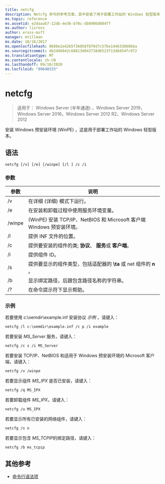 ```yaml
---
title: netcfg
description: Netcfg 命令的参考文章，其中安装了用于部署工作站的 Windows 轻型版本 (WinPE) Windows 预安装环境。
ms.topic: reference
ms.assetid: e2daaab7-12db-4e36-b70c-db8906d084f7
ms.author: lizross
author: eross-msft
manager: mtillman
ms.date: 10/16/2017
ms.openlocfilehash: 8680e2e4265f36058f8f0d7c57be144633060bba
ms.sourcegitcommit: db2d46842c68813d043738d6523f13d8454fc972
ms.translationtype: MT
ms.contentlocale: zh-CN
ms.lasthandoff: 09/10/2020
ms.locfileid: "89640333"
---
```

# <a name="netcfg"></a>netcfg

> 适用于： Windows Server (半年通道) ，Windows Server 2019，Windows Server 2016，Windows Server 2012 R2，Windows Server 2012

安装 Windows 预安装环境 (WinPE) ，这是用于部署工作站的 Windows 轻型版本。

## <a name="syntax"></a>语法

```
netcfg [/v] [/e] [/winpe] [/l ] /c /i
```

### <a name="parameters"></a>参数

| 参数 | 说明 |
| --------- | ----------- |
| /v | 在详细 (详细) 模式下运行。 |
| /e | 在安装和卸载过程中使用服务环境变量。 |
| /winpe |  (WinPE) 安装 TCP/IP、NetBIOS 和 Microsoft 客户端 Windows 预安装环境。 |
| /l | 提供 INF 文件的位置。 |
| /c | 提供要安装的组件的类; **协议**、 **服务**或 **客户端**。 |
| /i | 提供组件 ID。 |
| /s | 提供要显示的组件类型，包括适配器的 **\ta** 或 net 组件的 **n** 。 |
| /b | 显示绑定路径，后跟包含路径名称的字符串。 |
| /? | 在命令提示符下显示帮助。 |

### <a name="examples"></a>示例

若要使用 c:\oemdir\example.inf 安装协议 *示例* ，请键入：

```
netcfg /l c:\oemdir\example.inf /c p /i example
```

若要安装 *MS_Server* 服务，请键入：

```
netcfg /c s /i MS_Server
```

若要安装 TCP/IP、NetBIOS 和适用于 Windows 预安装环境的 Microsoft 客户端，请键入：

```
netcfg /v /winpe
```

若要显示组件 *MS_IPX* 是否已安装，请键入：

```
netcfg /q MS_IPX
```

若要卸载组件 *MS_IPX*，请键入：

```
netcfg /u MS_IPX
```

若要显示所有已安装的网络组件，请键入：

```
netcfg /s n
```

若要显示包含 *MS_TCPIP*的绑定路径，请键入：

```
netcfg /b ms_tcpip
```

## <a name="additional-references"></a>其他参考

- [命令行语法项](command-line-syntax-key.md)
